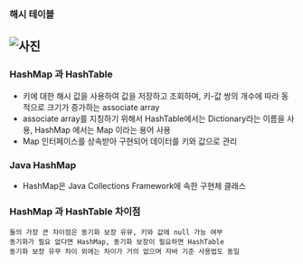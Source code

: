 ### 해시 테이블

## ![사진](https://https://github.com/leedongjoon121/Reference/blob/img/img/hashTable.png?raw=true)


### HashMap 과 HashTable
- 키에 대한 해시 값을 사용하여 값을 저장하고 조회하며, 키-값 쌍의 개수에 따라 동적으로 크기가 증가하는 associate array
- associate array를 지칭하기 위해서 HashTable에서는 Dictionary라는 이름을 사용, HashMap 에서는 Map 이라는 용어 사용
- Map 인터페이스를 상속받아 구현되어 데이터를 키와 값으로 관리

### Java HashMap
- HashMap은 Java Collections Framework에 속한 구현체 클래스


### HashMap 과 HashTable 차이점
```
둘의 가장 큰 차이점은 동기화 보장 유뮤, 키와 값에 null 가능 여부
동기화가 필요 없다면 HashMap, 동기화 보장이 필요하면 HashTable
동기화 보장 유무 차이 외에는 차이가 거의 없으며 자바 기준 사용법도 동일
```

